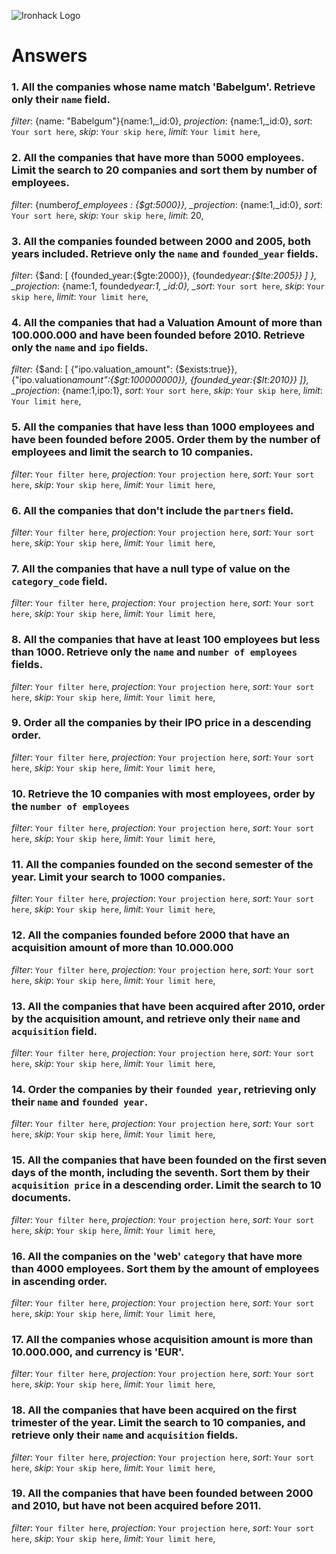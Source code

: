 ![Ironhack Logo](https://i.imgur.com/1QgrNNw.png)

# Answers

### 1. All the companies whose name match 'Babelgum'. Retrieve only their `name` field.

<!-- Your Code Goes Here -->

_filter_: {name: "Babelgum"}{name:1,\_id:0},
_projection_: {name:1,\_id:0},
_sort_: `Your sort here`,
_skip_: `Your skip here`,
_limit_: `Your limit here`,

### 2. All the companies that have more than 5000 employees. Limit the search to 20 companies and sort them by **number of employees**.

<!-- Your Code Goes Here -->

_filter_: {number*of_employees : {$gt:5000}},
\_projection*: {name:1,\_id:0},
_sort_: `Your sort here`,
_skip_: `Your skip here`,
_limit_: 20,

### 3. All the companies founded between 2000 and 2005, both years included. Retrieve only the `name` and `founded_year` fields.

<!-- Your Code Goes Here -->

_filter_: {$and: [ {founded_year:{$gte:2000}}, {founded*year:{$lte:2005}} ] },
\_projection*: {name:1, founded*year:1, \_id:0},
\_sort*: `Your sort here`,
_skip_: `Your skip here`,
_limit_: `Your limit here`,

### 4. All the companies that had a Valuation Amount of more than 100.000.000 and have been founded before 2010. Retrieve only the `name` and `ipo` fields.

<!-- Your Code Goes Here -->

_filter_: {$and: [ {"ipo.valuation_amount": {$exists:true}}, {"ipo.valuation*amount":{$gt:100000000}}, {founded_year:{$lt:2010}} ]},
\_projection*: {name:1,ipo:1},
_sort_: `Your sort here`,
_skip_: `Your skip here`,
_limit_: `Your limit here`,

### 5. All the companies that have less than 1000 employees and have been founded before 2005. Order them by the number of employees and limit the search to 10 companies.

<!-- Your Code Goes Here -->

_filter_: `Your filter here`,
_projection_: `Your projection here`,
_sort_: `Your sort here`,
_skip_: `Your skip here`,
_limit_: `Your limit here`,

### 6. All the companies that don't include the `partners` field.

<!-- Your Code Goes Here -->

_filter_: `Your filter here`,
_projection_: `Your projection here`,
_sort_: `Your sort here`,
_skip_: `Your skip here`,
_limit_: `Your limit here`,

### 7. All the companies that have a null type of value on the `category_code` field.

<!-- Your Code Goes Here -->

_filter_: `Your filter here`,
_projection_: `Your projection here`,
_sort_: `Your sort here`,
_skip_: `Your skip here`,
_limit_: `Your limit here`,

### 8. All the companies that have at least 100 employees but less than 1000. Retrieve only the `name` and `number of employees` fields.

<!-- Your Code Goes Here -->

_filter_: `Your filter here`,
_projection_: `Your projection here`,
_sort_: `Your sort here`,
_skip_: `Your skip here`,
_limit_: `Your limit here`,

### 9. Order all the companies by their IPO price in a descending order.

<!-- Your Code Goes Here -->

_filter_: `Your filter here`,
_projection_: `Your projection here`,
_sort_: `Your sort here`,
_skip_: `Your skip here`,
_limit_: `Your limit here`,

### 10. Retrieve the 10 companies with most employees, order by the `number of employees`

<!-- Your Code Goes Here -->

_filter_: `Your filter here`,
_projection_: `Your projection here`,
_sort_: `Your sort here`,
_skip_: `Your skip here`,
_limit_: `Your limit here`,

### 11. All the companies founded on the second semester of the year. Limit your search to 1000 companies.

<!-- Your Code Goes Here -->

_filter_: `Your filter here`,
_projection_: `Your projection here`,
_sort_: `Your sort here`,
_skip_: `Your skip here`,
_limit_: `Your limit here`,

### 12. All the companies founded before 2000 that have an acquisition amount of more than 10.000.000

<!-- Your Code Goes Here -->

_filter_: `Your filter here`,
_projection_: `Your projection here`,
_sort_: `Your sort here`,
_skip_: `Your skip here`,
_limit_: `Your limit here`,

### 13. All the companies that have been acquired after 2010, order by the acquisition amount, and retrieve only their `name` and `acquisition` field.

<!-- Your Code Goes Here -->

_filter_: `Your filter here`,
_projection_: `Your projection here`,
_sort_: `Your sort here`,
_skip_: `Your skip here`,
_limit_: `Your limit here`,

### 14. Order the companies by their `founded year`, retrieving only their `name` and `founded year`.

<!-- Your Code Goes Here -->

_filter_: `Your filter here`,
_projection_: `Your projection here`,
_sort_: `Your sort here`,
_skip_: `Your skip here`,
_limit_: `Your limit here`,

### 15. All the companies that have been founded on the first seven days of the month, including the seventh. Sort them by their `acquisition price` in a descending order. Limit the search to 10 documents.

<!-- Your Code Goes Here -->

_filter_: `Your filter here`,
_projection_: `Your projection here`,
_sort_: `Your sort here`,
_skip_: `Your skip here`,
_limit_: `Your limit here`,

### 16. All the companies on the 'web' `category` that have more than 4000 employees. Sort them by the amount of employees in ascending order.

<!-- Your Code Goes Here -->

_filter_: `Your filter here`,
_projection_: `Your projection here`,
_sort_: `Your sort here`,
_skip_: `Your skip here`,
_limit_: `Your limit here`,

### 17. All the companies whose acquisition amount is more than 10.000.000, and currency is 'EUR'.

<!-- Your Code Goes Here -->

_filter_: `Your filter here`,
_projection_: `Your projection here`,
_sort_: `Your sort here`,
_skip_: `Your skip here`,
_limit_: `Your limit here`,

### 18. All the companies that have been acquired on the first trimester of the year. Limit the search to 10 companies, and retrieve only their `name` and `acquisition` fields.

<!-- Your Code Goes Here -->

_filter_: `Your filter here`,
_projection_: `Your projection here`,
_sort_: `Your sort here`,
_skip_: `Your skip here`,
_limit_: `Your limit here`,

### 19. All the companies that have been founded between 2000 and 2010, but have not been acquired before 2011.

<!-- Your Code Goes Here -->

_filter_: `Your filter here`,
_projection_: `Your projection here`,
_sort_: `Your sort here`,
_skip_: `Your skip here`,
_limit_: `Your limit here`,

